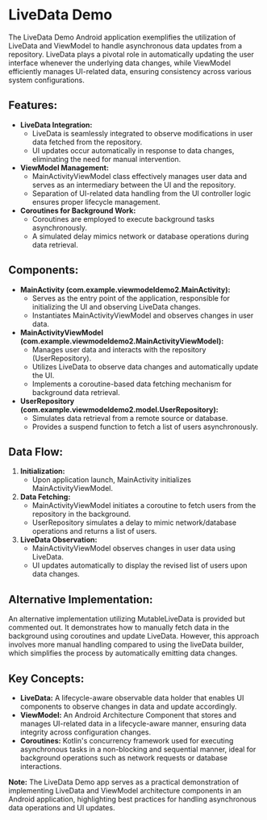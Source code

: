 <h1>LiveData Demo</h1>

<p>The LiveData Demo Android application exemplifies the utilization of LiveData and ViewModel to handle asynchronous data updates from a repository. LiveData plays a pivotal role in automatically updating the user interface whenever the underlying data changes, while ViewModel efficiently manages UI-related data, ensuring consistency across various system configurations.</p>

<h2>Features:</h2>
<ul>
  <li><strong>LiveData Integration:</strong>
    <ul>
      <li>LiveData is seamlessly integrated to observe modifications in user data fetched from the repository.</li>
      <li>UI updates occur automatically in response to data changes, eliminating the need for manual intervention.</li>
    </ul>
  </li>
  <li><strong>ViewModel Management:</strong>
    <ul>
      <li>MainActivityViewModel class effectively manages user data and serves as an intermediary between the UI and the repository.</li>
      <li>Separation of UI-related data handling from the UI controller logic ensures proper lifecycle management.</li>
    </ul>
  </li>
  <li><strong>Coroutines for Background Work:</strong>
    <ul>
      <li>Coroutines are employed to execute background tasks asynchronously.</li>
      <li>A simulated delay mimics network or database operations during data retrieval.</li>
    </ul>
  </li>
</ul>

<h2>Components:</h2>
<ul>
  <li><strong>MainActivity (com.example.viewmodeldemo2.MainActivity):</strong>
    <ul>
      <li>Serves as the entry point of the application, responsible for initializing the UI and observing LiveData changes.</li>
      <li>Instantiates MainActivityViewModel and observes changes in user data.</li>
    </ul>
  </li>
  <li><strong>MainActivityViewModel (com.example.viewmodeldemo2.MainActivityViewModel):</strong>
    <ul>
      <li>Manages user data and interacts with the repository (UserRepository).</li>
      <li>Utilizes LiveData to observe data changes and automatically update the UI.</li>
      <li>Implements a coroutine-based data fetching mechanism for background data retrieval.</li>
    </ul>
  </li>
  <li><strong>UserRepository (com.example.viewmodeldemo2.model.UserRepository):</strong>
    <ul>
      <li>Simulates data retrieval from a remote source or database.</li>
      <li>Provides a suspend function to fetch a list of users asynchronously.</li>
    </ul>
  </li>
</ul>

<h2>Data Flow:</h2>
<ol>
  <li><strong>Initialization:</strong>
    <ul>
      <li>Upon application launch, MainActivity initializes MainActivityViewModel.</li>
    </ul>
  </li>
  <li><strong>Data Fetching:</strong>
    <ul>
      <li>MainActivityViewModel initiates a coroutine to fetch users from the repository in the background.</li>
      <li>UserRepository simulates a delay to mimic network/database operations and returns a list of users.</li>
    </ul>
  </li>
  <li><strong>LiveData Observation:</strong>
    <ul>
      <li>MainActivityViewModel observes changes in user data using LiveData.</li>
      <li>UI updates automatically to display the revised list of users upon data changes.</li>
    </ul>
  </li>
</ol>

<h2>Alternative Implementation:</h2>
<p>An alternative implementation utilizing MutableLiveData is provided but commented out. It demonstrates how to manually fetch data in the background using coroutines and update LiveData. However, this approach involves more manual handling compared to using the liveData builder, which simplifies the process by automatically emitting data changes.</p>

<h2>Key Concepts:</h2>
<ul>
  <li><strong>LiveData:</strong> A lifecycle-aware observable data holder that enables UI components to observe changes in data and update accordingly.</li>
  <li><strong>ViewModel:</strong> An Android Architecture Component that stores and manages UI-related data in a lifecycle-aware manner, ensuring data integrity across configuration changes.</li>
  <li><strong>Coroutines:</strong> Kotlin's concurrency framework used for executing asynchronous tasks in a non-blocking and sequential manner, ideal for background operations such as network requests or database interactions.</li>
</ul>

<p><strong>Note:</strong> The LiveData Demo app serves as a practical demonstration of implementing LiveData and ViewModel architecture components in an Android application, highlighting best practices for handling asynchronous data operations and UI updates.</p>
